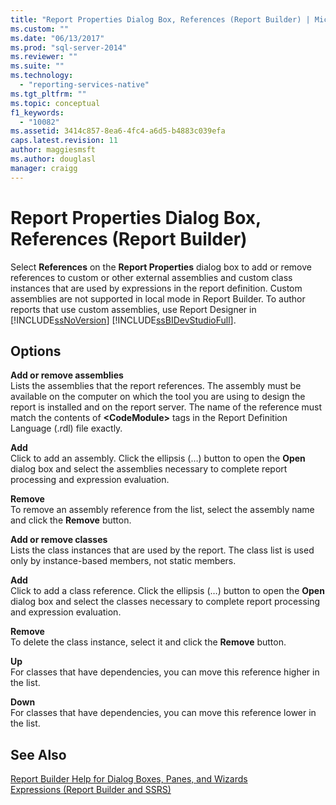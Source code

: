 ```yaml
---
title: "Report Properties Dialog Box, References (Report Builder) | Microsoft Docs"
ms.custom: ""
ms.date: "06/13/2017"
ms.prod: "sql-server-2014"
ms.reviewer: ""
ms.suite: ""
ms.technology: 
  - "reporting-services-native"
ms.tgt_pltfrm: ""
ms.topic: conceptual
f1_keywords: 
  - "10082"
ms.assetid: 3414c857-8ea6-4fc4-a6d5-b4883c039efa
caps.latest.revision: 11
author: maggiesmsft
ms.author: douglasl
manager: craigg
---
```

# Report Properties Dialog Box, References (Report Builder)
  Select **References** on the **Report Properties** dialog box to add or remove references to custom or other external assemblies and custom class instances that are used by expressions in the report definition. Custom assemblies are not supported in local mode in Report Builder. To author reports that use custom assemblies, use Report Designer in [!INCLUDE[ssNoVersion](../includes/ssnoversion-md.md)] [!INCLUDE[ssBIDevStudioFull](../includes/ssbidevstudiofull-md.md)].  
  
## Options  
 **Add or remove assemblies**  
 Lists the assemblies that the report references. The assembly must be available on the computer on which the tool you are using to design the report is installed and on the report server. The name of the reference must match the contents of **\<CodeModule>** tags in the Report Definition Language (.rdl) file exactly.  
  
 **Add**  
 Click to add an assembly. Click the ellipsis (…) button to open the **Open** dialog box and select the assemblies necessary to complete report processing and expression evaluation.  
  
 **Remove**  
 To remove an assembly reference from the list, select the assembly name and click the **Remove** button.  
  
 **Add or remove classes**  
 Lists the class instances that are used by the report. The class list is used only by instance-based members, not static members.  
  
 **Add**  
 Click to add a class reference. Click the ellipsis (…) button to open the **Open** dialog box and select the classes necessary to complete report processing and expression evaluation.  
  
 **Remove**  
 To delete the class instance, select it and click the **Remove** button.  
  
 **Up**  
 For classes that have dependencies, you can move this reference higher in the list.  
  
 **Down**  
 For classes that have dependencies, you can move this reference lower in the list.  
  
## See Also  
 [Report Builder Help for Dialog Boxes, Panes, and Wizards](../../2014/reporting-services/report-builder-help-for-dialog-boxes-panes-and-wizards.md)   
 [Expressions &#40;Report Builder and SSRS&#41;](report-design/expressions-report-builder-and-ssrs.md)  
  
  
